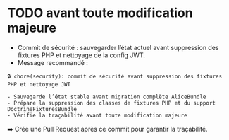 # TODO avant toute modification majeure

- Commit de sécurité : sauvegarder l’état actuel avant suppression des fixtures PHP et nettoyage de la config JWT.
- Message recommandé :

```
🔒 chore(security): commit de sécurité avant suppression des fixtures PHP et nettoyage JWT

- Sauvegarde l’état stable avant migration complète AliceBundle
- Prépare la suppression des classes de fixtures PHP et du support DoctrineFixturesBundle
- Vérifie la traçabilité avant toute modification majeure
```

➡️ Crée une Pull Request après ce commit pour garantir la traçabilité.
